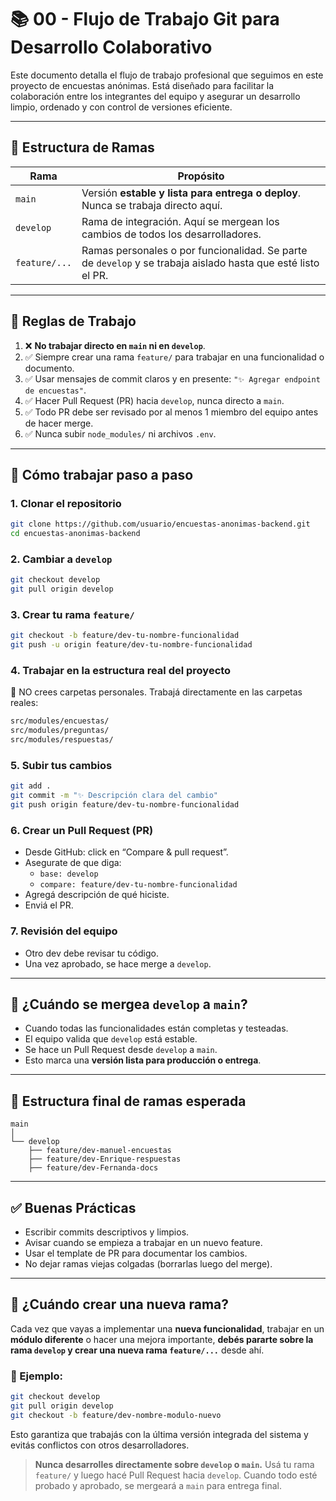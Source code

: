 # 📚 00 - Flujo de Trabajo Git para Desarrollo Colaborativo

Este documento detalla el flujo de trabajo profesional que seguimos en este proyecto de encuestas anónimas. Está diseñado para facilitar la colaboración entre los integrantes del equipo y asegurar un desarrollo limpio, ordenado y con control de versiones eficiente.

---

## 🧭 Estructura de Ramas

| Rama         | Propósito |
|--------------|-----------|
| `main`       | Versión **estable y lista para entrega o deploy**. Nunca se trabaja directo aquí. |
| `develop`    | Rama de integración. Aquí se mergean los cambios de todos los desarrolladores. |
| `feature/...`| Ramas personales o por funcionalidad. Se parte de `develop` y se trabaja aislado hasta que esté listo el PR. |

---

## 🔧 Reglas de Trabajo

1. ❌ **No trabajar directo en `main` ni en `develop`**.
2. ✅ Siempre crear una rama `feature/` para trabajar en una funcionalidad o documento.
3. ✅ Usar mensajes de commit claros y en presente: `"✨ Agregar endpoint de encuestas"`.
4. ✅ Hacer Pull Request (PR) hacia `develop`, nunca directo a `main`.
5. ✅ Todo PR debe ser revisado por al menos 1 miembro del equipo antes de hacer merge.
6. ✅ Nunca subir `node_modules/` ni archivos `.env`.

---

## 👥 Cómo trabajar paso a paso

### 1. Clonar el repositorio
```bash
git clone https://github.com/usuario/encuestas-anonimas-backend.git
cd encuestas-anonimas-backend
```

### 2. Cambiar a `develop`
```bash
git checkout develop
git pull origin develop
```

### 3. Crear tu rama `feature/`
```bash
git checkout -b feature/dev-tu-nombre-funcionalidad
git push -u origin feature/dev-tu-nombre-funcionalidad
```

### 4. Trabajar en la estructura real del proyecto
📂 NO crees carpetas personales. Trabajá directamente en las carpetas reales:
```bash
src/modules/encuestas/
src/modules/preguntas/
src/modules/respuestas/
```

### 5. Subir tus cambios
```bash
git add .
git commit -m "✨ Descripción clara del cambio"
git push origin feature/dev-tu-nombre-funcionalidad
```

### 6. Crear un Pull Request (PR)
- Desde GitHub: click en “Compare & pull request”.
- Asegurate de que diga:
  - `base: develop`
  - `compare: feature/dev-tu-nombre-funcionalidad`
- Agregá descripción de qué hiciste.
- Enviá el PR.

### 7. Revisión del equipo
- Otro dev debe revisar tu código.
- Una vez aprobado, se hace merge a `develop`.

---

## 🚀 ¿Cuándo se mergea `develop` a `main`?

- Cuando todas las funcionalidades están completas y testeadas.
- El equipo valida que `develop` está estable.
- Se hace un Pull Request desde `develop` a `main`.
- Esto marca una **versión lista para producción o entrega**.

---

## 🧩 Estructura final de ramas esperada

```
main
│
└── develop
    ├── feature/dev-manuel-encuestas
    ├── feature/dev-Enrique-respuestas
    ├── feature/dev-Fernanda-docs
```

---

## ✅ Buenas Prácticas

- Escribir commits descriptivos y limpios.
- Avisar cuando se empieza a trabajar en un nuevo feature.
- Usar el template de PR para documentar los cambios.
- No dejar ramas viejas colgadas (borrarlas luego del merge).

---

## 🔁 ¿Cuándo crear una nueva rama?

Cada vez que vayas a implementar una **nueva funcionalidad**, trabajar en un **módulo diferente** o hacer una mejora importante, **debés pararte sobre la rama `develop` y crear una nueva rama `feature/...`** desde ahí.

### 📌 Ejemplo:
```bash
git checkout develop
git pull origin develop
git checkout -b feature/dev-nombre-modulo-nuevo
```

Esto garantiza que trabajás con la última versión integrada del sistema y evitás conflictos con otros desarrolladores.

> **Nunca desarrolles directamente sobre `develop` o `main`.** Usá tu rama `feature/` y luego hacé Pull Request hacia `develop`. Cuando todo esté probado y aprobado, se mergeará a `main` para entrega final.
